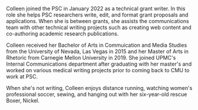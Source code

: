 Colleen joined the PSC in January 2022 as a technical grant writer. In
this role she helps PSC researchers write, edit, and format grant
proposals and applications. When she is between grants, she assists
the communications team with other technical writing projects such as
creating web content and co-authoring academic research publications.

Colleen received her Bachelor of Arts in Commuication and Media
Studies from the University of Nevada, Las Vegas in 2015 and her
Master of Arts in Rhetoric from Carnegie Mellon University in
2019. She joined UPMC's Internal Communications department after
graduating with her master's and worked on various medical writing
projects prior to coming back to CMU to work at PSC.

When she's not writing, Colleen enjoys distance running, watching
women's professional soccer, sewing, and hanging out with her
six-year-old rescue Boxer, Nickel.

